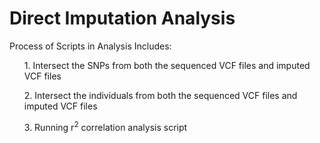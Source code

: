 # Direct Imputation Analysis

Process of Scripts in Analysis Includes:  
<ol>1. Intersect the SNPs from both the sequenced VCF files and imputed VCF files</ol>
<ol>2. Intersect the individuals from both the sequenced VCF files and imputed VCF files</ol>
<ol>3. Running r<sup>2</sup> correlation analysis script</ol>
